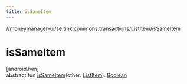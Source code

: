 ```yaml
---
title: isSameItem
---
```

//[moneymanager-ui](../../../index.html)/[se.tink.commons.transactions](../index.html)/[ListItem](index.html)/[isSameItem](is-same-item.html)



# isSameItem



[androidJvm]\
abstract fun [isSameItem](is-same-item.html)(other: [ListItem](index.html)): [Boolean](https://kotlinlang.org/api/latest/jvm/stdlib/kotlin/-boolean/index.html)




